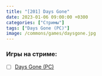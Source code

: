 ```yaml
---
title: "[201] Days Gone"
date: 2023-01-06 09:00:00 +0300
categories: ["Стримы"]
tags: ["Days Gone (PC)"]
image: /commons/games/daysgone.jpg
---
```


### Игры на стриме:
+ [ ] [Days Gone (PC)](/tags/little-nightmares-ii-pc)
